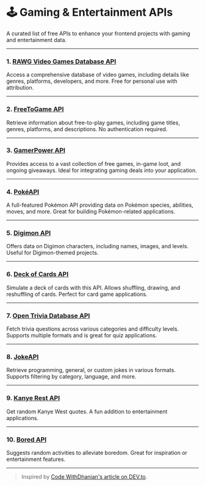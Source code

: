 # 🕹️ Gaming & Entertainment APIs

A curated list of free APIs to enhance your frontend projects with gaming and entertainment data.

---

### 1. [RAWG Video Games Database API](https://rawg.io/apidocs)

Access a comprehensive database of video games, including details like genres, platforms, developers, and more. Free for personal use with attribution.

---

### 2. [FreeToGame API](https://www.freetogame.com/api-doc)

Retrieve information about free-to-play games, including game titles, genres, platforms, and descriptions. No authentication required.

---

### 3. [GamerPower API](https://www.gamerpower.com/api)

Provides access to a vast collection of free games, in-game loot, and ongoing giveaways. Ideal for integrating gaming deals into your application.

---

### 4. [PokéAPI](https://pokeapi.co/)

A full-featured Pokémon API providing data on Pokémon species, abilities, moves, and more. Great for building Pokémon-related applications.

---

### 5. [Digimon API](https://digimon-api.vercel.app/)

Offers data on Digimon characters, including names, images, and levels. Useful for Digimon-themed projects.

---

### 6. [Deck of Cards API](https://deckofcardsapi.com/)

Simulate a deck of cards with this API. Allows shuffling, drawing, and reshuffling of cards. Perfect for card game applications.

---

### 7. [Open Trivia Database API](https://opentdb.com/api_config.php)

Fetch trivia questions across various categories and difficulty levels. Supports multiple formats and is great for quiz applications.

---

### 8. [JokeAPI](https://v2.jokeapi.dev/)

Retrieve programming, general, or custom jokes in various formats. Supports filtering by category, language, and more.

---

### 9. [Kanye Rest API](https://api.kanye.rest/)

Get random Kanye West quotes. A fun addition to entertainment applications.

---

### 10. [Bored API](https://www.boredapi.com/)

Suggests random activities to alleviate boredom. Great for inspiration or entertainment features.

---

> Inspired by [Code WithDhanian's article on DEV.to](https://dev.to/code_2/free-apis-for-frontend-development-1o55).
